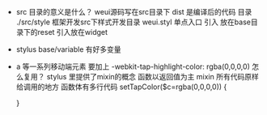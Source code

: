 - src 目录的意义是什么？
    weui源码写在src目录下
    dist 是编译后的代码 目录
    ./src/style 框架开发src下样式开发目录
    weui.styl 单点入口
    引入 放在base目录下的reset
    引入放在widget

- stylus
    base/variable 有好多变量
- a 等一系列移动端元素 要加上
-webkit-tap-highlight-color: rgba(0,0,0,0)
怎么复用？ stylus 里提供了mixin的概念
函数以返回值为主 mixin 所有代码原样给调用的地方 函数体有多行代码
    setTapColor($c=rgba(0,0,0,0)) {

    }
